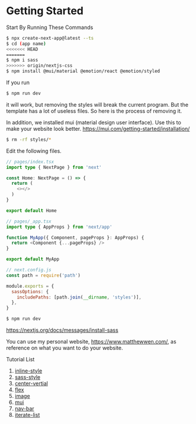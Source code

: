 # Getting Started

Start By Running These Commands
```bash
$ npx create-next-app@latest --ts
$ cd (app name)
<<<<<<< HEAD
=======
$ npm i sass
>>>>>>> origin/nextjs-css
$ npm install @mui/material @emotion/react @emotion/styled
```
If you run 
```bash
$ npm run dev
```
it will work, but removing the styles will break the current program. But the template has a lot 
of useless files. So here is the process of removing it.

In addition, we installed mui (material design user interface). Use this to make your website 
look better.
https://mui.com/getting-started/installation/
```bash
$ rm -rf styles/*
```

Edit the following files.
```typescript
// pages/index.tsx
import type { NextPage } from 'next'

const Home: NextPage = () => {
  return (
    <></>
  )
}

export default Home
```

```typescript
// pages/_app.tsx
import type { AppProps } from 'next/app'

function MyApp({ Component, pageProps }: AppProps) {
  return <Component {...pageProps} />
}

export default MyApp
```

```javascript
// next.config.js
const path = require('path')

module.exports = {
  sassOptions: {
    includePaths: [path.join(__dirname, 'styles')],
  },
}
```

```bash
$ npm run dev
```
https://nextjs.org/docs/messages/install-sass

You can use my personal website,
https://www.matthewwen.com/, as reference on what
you want to do your website.

Tutorial List
1. [inline-style](nextjs-example/pages/lessons/inline-style)
2. [sass-style](nextjs-example/pages/lessons/sass-style)
3. [center-vertial](nextjs-example/pages/lessons/center-vertical)
4. [flex](nextjs-example/pages/lessons/flex)
5. [image](nextjs-example/pages/lessons/image)
6. [mui](nextjs-example/pages/lessons/mui)
7. [nav-bar](nextjs-example/pages/lessons/nav-bar)
8. [iterate-list](nextjs-example/pages/lessons/iterate-list)
